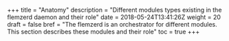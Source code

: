 +++
title = "Anatomy"
description = "Different modules types existing in the flemzerd daemon and their role"
date = 2018-05-24T13:41:26Z
weight = 20
draft = false
bref = "The flemzerd is an orchestrator for different modules. This section describes these modules and their role"
toc = true
+++
